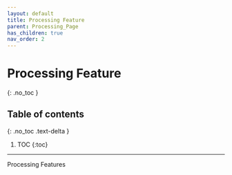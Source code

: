 ```yaml
---
layout: default
title: Processing Feature
parent: Processing_Page
has_children: true
nav_order: 2
---
```


# Processing Feature
{: .no_toc }

## Table of contents
{: .no_toc .text-delta }

1. TOC
{:toc}

---

Processing Features